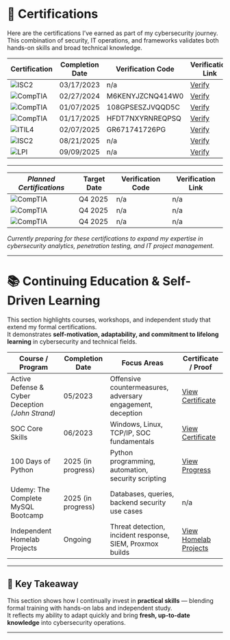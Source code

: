 

# **📜 Certifications**

Here are the certifications I’ve earned as part of my cybersecurity journey.  
This combination of security, IT operations, and frameworks validates both hands-on skills and broad technical knowledge.

| Certification                     | Completion Date  | Verification Code | Verification Link                                                                 |
| --------------------------------- | ---------------- | ----------------- | ---------------------------------------------------------------- |
| ![ISC2](https://img.shields.io/badge/(ISC)%C2%B2-Certified%20in%20Cybersecurity-blue)     | 03/17/2023 | n/a | [Verify](https://www.coursera.org/account/accomplishments/specialization/7PXNLJBZX593) |
| ![CompTIA](https://img.shields.io/badge/CompTIA-A%2B-red)                                 | 02/27/2024 | M6KENYJZCNQ414W0 | [Verify](http://verify.CompTIA.org) |
| ![CompTIA](https://img.shields.io/badge/CompTIA-Network%2B-orange)                       | 01/07/2025 | 108GPSESZJVQQD5C | [Verify](http://verify.CompTIA.org) |
| ![CompTIA](https://img.shields.io/badge/CompTIA-Security%2B-yellow)                      | 01/17/2025 | HFDT7NXYRNREQPSQ | [Verify](http://verify.CompTIA.org) |
| ![ITIL4](https://img.shields.io/badge/ITIL4-Foundation-success)                          | 02/07/2025 | GR671741726PG | [Verify](https://www.peoplecert.org/for-corporations/certificate-verification-service)  |
| ![ISC2](https://img.shields.io/badge/(ISC)%C2%B2-SSCP%20Associate-blue) | 08/21/2025 | n/a | [Verify](https://www.credly.com/badges/839bb1ce-ee46-44d9-955b-fb3ca9957b54/public_url) |
| ![LPI](https://img.shields.io/badge/LPI-Linux%20Essentials-green) | 09/09/2025 | n/a | [Verify](https://cs.lpi.org/caf/Xamman/certification/verify/LPI000667371/5pux8tjcj7) |

---

| **_Planned Certifications_**      | Target Date      | Verification Code | Verification Link                                                                 |
| --------------------------------- | ---------------- | ----------------- | ---------------------------------------------------------------- |
| ![CompTIA](https://img.shields.io/badge/CompTIA-CySA%2B-lightgrey?logo=clockify) | Q4 2025 | n/a | n/a |
| ![CompTIA](https://img.shields.io/badge/CompTIA-Project%2B-lightgrey?logo=clockify) | Q4 2025 | n/a | n/a |
| ![CompTIA](https://img.shields.io/badge/CompTIA-PenTest%2B-lightgrey?logo=clockify) | Q4 2025 | n/a | n/a |

*Currently preparing for these certifications to expand my expertise in cybersecurity analytics, penetration testing, and IT project management.*  


---

# 📚 Continuing Education & Self-Driven Learning

This section highlights courses, workshops, and independent study that extend my formal certifications.  
It demonstrates **self-motivation, adaptability, and commitment to lifelong learning** in cybersecurity and technical fields.  

| Course / Program                               | Completion Date  | Focus Areas                                                    | Certificate / Proof |
| ---------------------------------------------- | ---------------- | -------------------------------------------------------------- | ------------------- |
| Active Defense & Cyber Deception *(John Strand)* | 05/2023          | Offensive countermeasures, adversary engagement, deception      | [View Certificate](https://raw.githubusercontent.com/Pharns/Pharns/main/certificates/certificate-of-completion-for-the-definitive-grc-analyst-master-class.pdf) |
| SOC Core Skills                                | 06/2023          | Windows, Linux, TCP/IP, SOC fundamentals                       | [View Certificate](https://raw.githubusercontent.com/Pharns/Pharns/main/certificates/SOC-Core-Skills.pdf) |
| 100 Days of Python                             | 2025 (in progress) | Python programming, automation, security scripting              | [View Progress](../python/100-days/index.md) |
| Udemy: The Complete MySQL Bootcamp             | 2025 (in progress) | Databases, queries, backend security use cases                  | n/a |
| Independent Homelab Projects                   | Ongoing           | Threat detection, incident response, SIEM, Proxmox builds       | [View Homelab Projects](../cybersecurity/homelab-infrastructure.md) |

---

## 📌 Key Takeaway
This section shows how I continually invest in **practical skills** — blending formal training with hands-on labs and independent study.  
It reflects my ability to adapt quickly and bring **fresh, up-to-date knowledge** into cybersecurity operations.

---
<!-- Structured Data for Certifications -->
<script type="application/ld+json">
{
  "@context": "https://schema.org",
  "@type": "Person",
  "name": "Pharns",
  "url": "https://portfolio.pharns.com",
  "hasCredential": [
    {
      "@type": "EducationalOccupationalCredential",
      "credentialCategory": "Certification",
      "name": "CompTIA Security+",
      "recognizedBy": {
        "@type": "Organization",
        "name": "CompTIA"
      }
    },
    {
      "@type": "EducationalOccupationalCredential",
      "credentialCategory": "Certification",
      "name": "CompTIA Network+",
      "recognizedBy": {
        "@type": "Organization",
        "name": "CompTIA"
      }
    },
    {
      "@type": "EducationalOccupationalCredential",
      "credentialCategory": "Certification",
      "name": "CompTIA A+",
      "recognizedBy": {
        "@type": "Organization",
        "name": "CompTIA"
      }
    },
    {
      "@type": "EducationalOccupationalCredential",
      "credentialCategory": "Certification",
      "name": "ITIL4 Foundation",
      "recognizedBy": {
        "@type": "Organization",
        "name": "AXELOS"
      }
    },
    {
      "@type": "EducationalOccupationalCredential",
      "credentialCategory": "Certification",
      "name": "ISC² Certified in Cybersecurity (CC)",
      "recognizedBy": {
        "@type": "Organization",
        "name": "ISC²"
      }
    },
    {
      "@type": "EducationalOccupationalCredential",
      "credentialCategory": "Certification",
      "name": "(ISC)² SSCP (Associate)",
      "recognizedBy": {
        "@type": "Organization",
        "name": "ISC²"
      }
    },
    {
      "@type": "EducationalOccupationalCredential",
      "credentialCategory": "Certification",
      "name": "LPI Linux Essentials",
      "recognizedBy": {
        "@type": "Organization",
        "name": "Linux Professional Institute"
      }
    }
  ]
}
</script>
